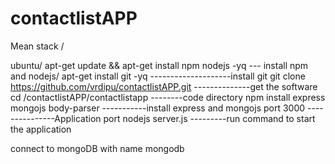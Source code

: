 # contactlistAPP


Mean stack /

ubuntu/
apt-get update && apt-get install npm nodejs -yq    --- install npm and nodejs/
apt-get install git -yq --------------------install git 
git clone https://github.com/vrdipu/contactlistAPP.git --------------get the software 
cd /contactlistAPP/contactlistapp --------code directory 
npm install express mongojs body-parser -----------install express and mongojs 
port 3000 ---------------Application port 
nodejs server.js ---------run command to start the application 


connect to mongoDB with name mongodb 
